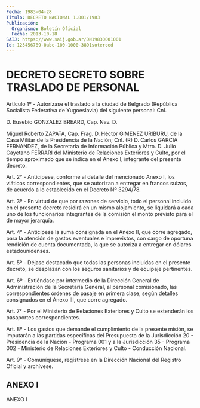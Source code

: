 ```yaml
---
Fecha: 1983-04-28
Título: DECRETO NACIONAL 1.001/1983
Publicación:
  Organismo: Boletín Oficial
  Fecha: 2013-10-18
SAIJ: https://www.saij.gob.ar/DN19830001001
Id: 123456789-0abc-100-1000-3891soterced
---
```

# DECRETO SECRETO SOBRE TRASLADO DE PERSONAL

<a id="1"></a>
Artículo 1º - Autorízase el traslado a la ciudad de Belgrado (República Socialista Federativa de Yugoeslavia) del siguiente personal: Cnl.

D. Eusebio GONZALEZ BREARD, Cap. Nav. D.

Miguel Roberto ZAPATA, Cap. Frag. D. Héctor GIMENEZ URIBURU, de la Casa Militar de la Presidencia de la Nación; Cnl. (R) D. Carlos GARCIA FERNANDEZ, de la Secretaría de Información Pública y Mtro. D. Julio Cayetano FERRARI del Ministerio de Relaciones Exteriores y Culto, por el tiempo aproximado que se indica en el Anexo I, integrante del presente decreto.

<a id="2"></a>
Art. 2° - Anticípese, conforme al detalle del mencionado Anexo I, los viáticos correspondientes, que se autorizan a entregar en francos suizos, de acuerdo a lo establecido en el Decreto Nº 3294/78.

<a id="3"></a>
Art. 3º - En virtud de que por razones de servicio, todo el personal incluido en el presente decreto residirá en un mismo alojamiento, se liquidará a cada uno de los funcionarios integrantes de la comisión el monto previsto para el de mayor jerarquía.

<a id="4"></a>
Art. 4° - Anticípese la suma consignada en el Anexo II, que corre agregado, para la atención de gastos eventuales e imprevistos, con cargo de oportuna rendición de cuenta documentada, la que se autoriza a entregar en dólares estadounidenses.

<a id="5"></a>
Art. 5º - Déjase destacado que todas las personas incluidas en el presente decreto, se desplazan con los seguros sanitarios y de equipaje pertinentes.

<a id="6"></a>
Art. 6º - Extiéndase por intermedio de la Dirección General de Administración de la Secretaría General, al personal comisionado, las correspondientes órdenes de pasaje en primera clase, según detalles consignados en el Anexo III, que corre agregado.

<a id="7"></a>
Art. 7° - Por el Ministerio de Relaciones Exteriores y Culto se extenderán los pasaportes correspondientes.

<a id="8"></a>
Art. 8º - Los gastos que demande el cumplimiento de la presente misión, se imputarán a las partidas específicas del Presupuesto de la Jurisdicción 20 - Presidencia de la Nación - Programa 001 y a la Jurisdicción 35 - Programa 002 - Ministerio de Relaciones Exteriores y Culto - Conducción Nacional.

<a id="9"></a>
Art. 9° - Comuníquese, regístrese en la Dirección Nacional del Registro Oficial y archívese.

## ANEXO I

ANEXO I